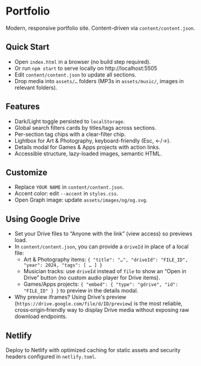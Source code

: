 # Portfolio

Modern, responsive portfolio site. Content-driven via `content/content.json`.

## Quick Start
- Open `index.html` in a browser (no build step required).
- Or run `npm start` to serve locally on http://localhost:5505
- Edit `content/content.json` to update all sections.
- Drop media into `assets/…` folders (MP3s in `assets/music/`, images in relevant folders).

## Features
- Dark/Light toggle persisted to `localStorage`.
- Global search filters cards by titles/tags across sections.
- Per-section tag chips with a clear-filter chip.
- Lightbox for Art & Photography, keyboard-friendly (Esc, ←/→).
- Details modal for Games & Apps projects with action links.
- Accessible structure, lazy-loaded images, semantic HTML.

## Customize
- Replace `YOUR NAME` in `content/content.json`.
- Accent color: edit `--accent` in `styles.css`.
- Open Graph image: update `assets/images/og/og.svg`.

## Using Google Drive
- Set your Drive files to “Anyone with the link” (view access) so previews load.
- In `content/content.json`, you can provide a `driveId` in place of a local file:
  - Art & Photography items: `{ "title": "…", "driveId": "FILE_ID", "year": 2024, "tags": [ … ] }`
  - Musician tracks: use `driveId` instead of `file` to show an “Open in Drive” button (no custom audio player for Drive items).
  - Games/Apps projects: `{ "embed": { "type": "gdrive", "id": "FILE_ID" } }` to preview in the details modal.
- Why preview iframes? Using Drive's preview (`https://drive.google.com/file/d/ID/preview`) is the most reliable, cross‑origin‑friendly way to display Drive media without exposing raw download endpoints.

## Netlify
Deploy to Netlify with optimized caching for static assets and security headers configured in `netlify.toml`.

